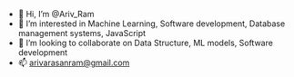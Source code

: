 - 👋 Hi, I’m @Ariv_Ram
- 👀 I’m interested in Machine Learning, Software development, Database management systems, JavaScript
- 💞️ I’m looking to collaborate on Data Structure, ML models, Software development
- 📫 arivarasanram@gmail.com

<!---
Ariv is a ✨ special ✨ repository because its `README.md` (this file) appears on your GitHub profile.
You can click the Preview link to take a look at your changes.
--->
